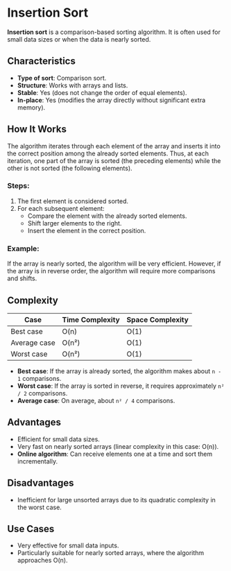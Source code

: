 # Insertion Sort

**Insertion sort** is a comparison-based sorting algorithm. It is often used for small data sizes or when the data is nearly sorted.

## Characteristics

- **Type of sort**: Comparison sort.
- **Structure**: Works with arrays and lists.
- **Stable**: Yes (does not change the order of equal elements).
- **In-place**: Yes (modifies the array directly without significant extra memory).

## How It Works

The algorithm iterates through each element of the array and inserts it into the correct position among the already sorted elements. Thus, at each iteration, one part of the array is sorted (the preceding elements) while the other is not sorted (the following elements).

### Steps:
1. The first element is considered sorted.
2. For each subsequent element:
   - Compare the element with the already sorted elements.
   - Shift larger elements to the right.
   - Insert the element in the correct position.

### Example:
If the array is nearly sorted, the algorithm will be very efficient. However, if the array is in reverse order, the algorithm will require more comparisons and shifts.

## Complexity

| Case         | Time Complexity | Space Complexity |
|--------------|------------------|-------------------|
| Best case    | O(n)             | O(1)              |
| Average case | O(n²)            | O(1)              |
| Worst case   | O(n²)            | O(1)              |

- **Best case**: If the array is already sorted, the algorithm makes about `n - 1` comparisons.
- **Worst case**: If the array is sorted in reverse, it requires approximately `n² / 2` comparisons.
- **Average case**: On average, about `n² / 4` comparisons.

## Advantages

- Efficient for small data sizes.
- Very fast on nearly sorted arrays (linear complexity in this case: O(n)).
- **Online algorithm**: Can receive elements one at a time and sort them incrementally.

## Disadvantages

- Inefficient for large unsorted arrays due to its quadratic complexity in the worst case.

## Use Cases

- Very effective for small data inputs.
- Particularly suitable for nearly sorted arrays, where the algorithm approaches O(n).
